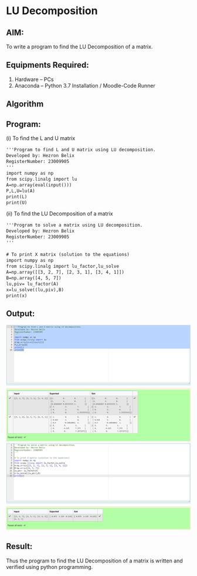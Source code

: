 # LU Decomposition 

## AIM:
To write a program to find the LU Decomposition of a matrix.

## Equipments Required:
1. Hardware – PCs
2. Anaconda – Python 3.7 Installation / Moodle-Code Runner

## Algorithm


## Program:
(i) To find the L and U matrix
```
'''Program to find L and U matrix using LU decomposition.
Developed by: Hezron Belix
RegisterNumber: 23009905
'''
import numpy as np
from scipy.linalg import lu
A=np.array(eval(input()))
P,L,U=lu(A)
print(L)
print(U)
```
(ii) To find the LU Decomposition of a matrix
```
'''Program to solve a matrix using LU decomposition.
Developed by: Hezron Belix
RegisterNumber: 23009905
'''

# To print X matrix (solution to the equations)
import numpy as np
from scipy.linalg import lu_factor,lu_solve
A=np.array([[3, 2, 7], [2, 3, 1], [3, 4, 1]])
B=np.array([4, 5, 7])
lu,piv= lu_factor(A)
x=lu_solve((lu,piv),B)
print(x)
```

## Output:
![output](/output.png)
![output](/outputs.png)

## Result:
Thus the program to find the LU Decomposition of a matrix is written and verified using python programming.

